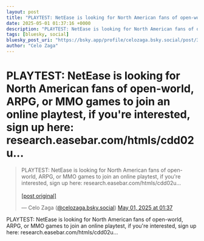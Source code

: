 ```yaml
---
layout: post
title: "PLAYTEST: NetEase is looking for North American fans of open-world, ARPG, or MMO games to join an online playtest, if you're interested, sign up here: research.easebar.com/htmls/cdd02u..."
date: 2025-05-01 01:37:16 +0000
description: "PLAYTEST: NetEase is looking for North American fans of open-world, ARPG, or MMO games to join an online playtest, if you're interested, sign up here: r..."
tags: [bluesky, social]
bluesky_post_uri: "https://bsky.app/profile/celozaga.bsky.social/post/3lo36dbkcoc2c"
author: "Celo Zaga"
---
```


<h1 class="bluesky-post-title">PLAYTEST: NetEase is looking for North American fans of open-world, ARPG, or MMO games to join an online playtest, if you're interested, sign up here: research.easebar.com/htmls/cdd02u...</h1>


<blockquote class="bluesky-embed" data-bluesky-uri="at://did:plc:lmh6rennptq77inaztnovw4b/app.bsky.feed.post/3lo36dbkcoc2c" data-bluesky-embed-color-mode="system">
<p lang="">PLAYTEST: NetEase is looking for North American fans of open-world, ARPG, or MMO games to join an online playtest, if you're interested, sign up here: research.easebar.com/htmls/cdd02u...<br><br><a href="https://bsky.app/profile/celozaga.bsky.social/post/3lo36dbkcoc2c">[post original]</a></p>
&mdash; Celo Zaga (<a href="https://bsky.app/profile/did:plc:lmh6rennptq77inaztnovw4b">@celozaga.bsky.social</a>) <a href="https://bsky.app/profile/celozaga.bsky.social/post/3lo36dbkcoc2c">May 01, 2025 at 01:37</a>
</blockquote>
<script async src="https://embed.bsky.app/static/embed.js" charset="utf-8"></script>


<p class="bluesky-post-description">PLAYTEST: NetEase is looking for North American fans of open-world, ARPG, or MMO games to join an online playtest, if you're interested, sign up here: research.easebar.com/htmls/cdd02u...</p>
